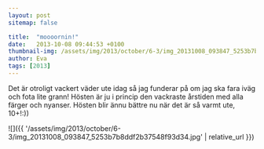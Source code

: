 ```yaml
---
layout: post
sitemap: false

title:  "moooornin!"
date:   2013-10-08 09:44:53 +0100
thumbnail-img: /assets/img/2013/october/6-3/img_20131008_093847_5253b7b8ddf2b37548f93d34.jpg
author: Eva
tags: [2013]
---
```


Det är otroligt vackert väder ute idag så jag funderar på om jag ska fara iväg och fota lite grann! Hösten är ju i princip den vackraste årstiden med alla färger och nyanser.  Hösten blir ännu bättre nu när det är så varmt ute, 10+!:))

![]({{ '/assets/img/2013/october/6-3/img_20131008_093847_5253b7b8ddf2b37548f93d34.jpg'  | relative_url }})

